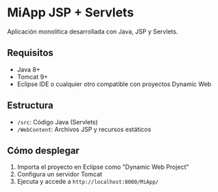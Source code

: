 # MiApp JSP + Servlets

Aplicación monolítica desarrollada con Java, JSP y Servlets.

## Requisitos

- Java 8+
- Tomcat 9+
- Eclipse IDE o cualquier otro compatible con proyectos Dynamic Web

## Estructura

- `/src`: Código Java (Servlets)
- `/WebContent`: Archivos JSP y recursos estáticos

## Cómo desplegar

1. Importa el proyecto en Eclipse como "Dynamic Web Project"
2. Configura un servidor Tomcat
3. Ejecuta y accede a `http://localhost:8080/MiApp/`

